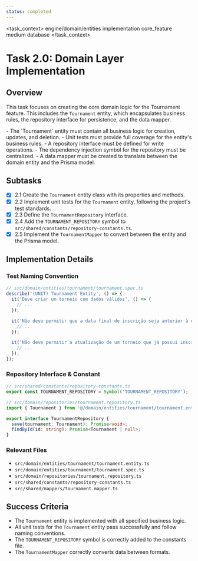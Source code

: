 ```yaml
---
status: completed
---
```

<task_context>
<domain>engine/domain/entities</domain>
<type>implementation</type>
<scope>core_feature</scope>
<complexity>medium</complexity>
<dependencies>database</dependencies>
</task_context>

# Task 2.0: Domain Layer Implementation

## Overview

This task focuses on creating the core domain logic for the Tournament feature. This includes the `Tournament` entity, which encapsulates business rules, the repository interface for persistence, and the data mapper.

<requirements>
- The `Tournament` entity must contain all business logic for creation, updates, and deletion.
- Unit tests must provide full coverage for the entity's business rules.
- A repository interface must be defined for write operations.
- The dependency injection symbol for the repository must be centralized.
- A data mapper must be created to translate between the domain entity and the Prisma model.
</requirements>

## Subtasks

- [x] 2.1 Create the `Tournament` entity class with its properties and methods.
- [x] 2.2 Implement unit tests for the `Tournament` entity, following the project's test standards.
- [x] 2.3 Define the `TournamentRepository` interface.
- [x] 2.4 Add the `TOURNAMENT_REPOSITORY` symbol to `src/shared/constants/repository-constants.ts`.
- [x] 2.5 Implement the `TournamentMapper` to convert between the entity and the Prisma model.

## Implementation Details

### Test Naming Convention
```typescript
// src/domain/entities/tournament/tournament.spec.ts
describe('(UNIT) Tournament Entity', () => {
  it('Deve criar um torneio com dados válidos', () => {
    // ...
  });

  it('Não deve permitir que a data final de inscrição seja anterior à data inicial', () => {
    // ...
  });

  it('Não deve permitir a atualização de um torneio que já possui inscrições', () => {
    // ...
  });
});
```

### Repository Interface & Constant
```typescript
// src/shared/constants/repository-constants.ts
export const TOURNAMENT_REPOSITORY = Symbol('TOURNAMENT_REPOSITORY');

// src/domain/repositories/tournament.repository.ts
import { Tournament } from '@/domain/entities/tournament/tournament.entity';

export interface TournamentRepository {
  save(tournament: Tournament): Promise<void>;
  findById(id: string): Promise<Tournament | null>;
}
```

### Relevant Files
- `src/domain/entities/tournament/tournament.entity.ts`
- `src/domain/entities/tournament/tournament.spec.ts`
- `src/domain/repositories/tournament.repository.ts`
- `src/shared/constants/repository-constants.ts`
- `src/shared/mappers/tournament.mapper.ts`

## Success Criteria
- The `Tournament` entity is implemented with all specified business logic.
- All unit tests for the `Tournament` entity pass successfully and follow naming conventions.
- The `TOURNAMENT_REPOSITORY` symbol is correctly added to the constants file.
- The `TournamentMapper` correctly converts data between formats.
